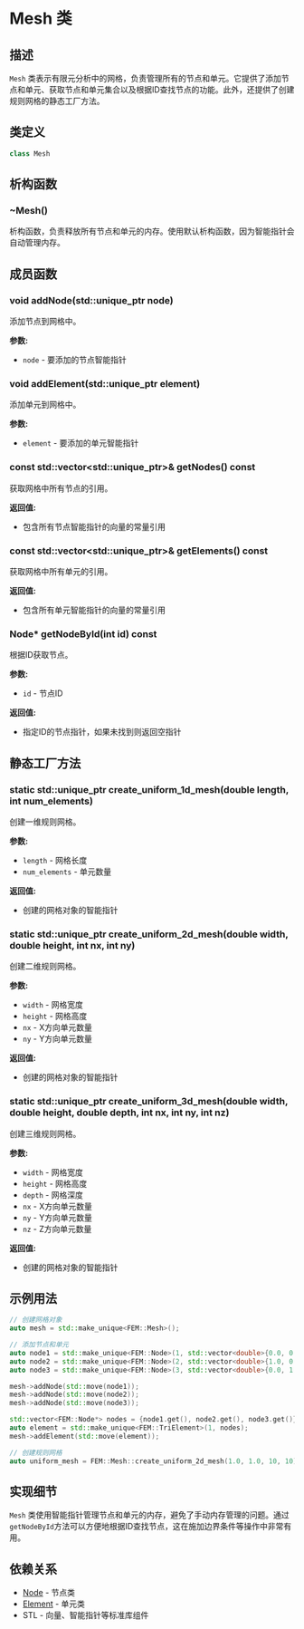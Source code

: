 # Mesh 类

## 描述

`Mesh` 类表示有限元分析中的网格，负责管理所有的节点和单元。它提供了添加节点和单元、获取节点和单元集合以及根据ID查找节点的功能。此外，还提供了创建规则网格的静态工厂方法。

## 类定义

```cpp
class Mesh
```

## 析构函数

### ~Mesh()

析构函数，负责释放所有节点和单元的内存。使用默认析构函数，因为智能指针会自动管理内存。

## 成员函数

### void addNode(std::unique_ptr<Node> node)

添加节点到网格中。

**参数:**
- `node` - 要添加的节点智能指针

### void addElement(std::unique_ptr<Element> element)

添加单元到网格中。

**参数:**
- `element` - 要添加的单元智能指针

### const std::vector<std::unique_ptr<Node>>& getNodes() const

获取网格中所有节点的引用。

**返回值:**
- 包含所有节点智能指针的向量的常量引用

### const std::vector<std::unique_ptr<Element>>& getElements() const

获取网格中所有单元的引用。

**返回值:**
- 包含所有单元智能指针的向量的常量引用

### Node* getNodeById(int id) const

根据ID获取节点。

**参数:**
- `id` - 节点ID

**返回值:**
- 指定ID的节点指针，如果未找到则返回空指针

## 静态工厂方法

### static std::unique_ptr<Mesh> create_uniform_1d_mesh(double length, int num_elements)

创建一维规则网格。

**参数:**
- `length` - 网格长度
- `num_elements` - 单元数量

**返回值:**
- 创建的网格对象的智能指针

### static std::unique_ptr<Mesh> create_uniform_2d_mesh(double width, double height, int nx, int ny)

创建二维规则网格。

**参数:**
- `width` - 网格宽度
- `height` - 网格高度
- `nx` - X方向单元数量
- `ny` - Y方向单元数量

**返回值:**
- 创建的网格对象的智能指针

### static std::unique_ptr<Mesh> create_uniform_3d_mesh(double width, double height, double depth, int nx, int ny, int nz)

创建三维规则网格。

**参数:**
- `width` - 网格宽度
- `height` - 网格高度
- `depth` - 网格深度
- `nx` - X方向单元数量
- `ny` - Y方向单元数量
- `nz` - Z方向单元数量

**返回值:**
- 创建的网格对象的智能指针

## 示例用法

```cpp
// 创建网格对象
auto mesh = std::make_unique<FEM::Mesh>();

// 添加节点和单元
auto node1 = std::make_unique<FEM::Node>(1, std::vector<double>{0.0, 0.0});
auto node2 = std::make_unique<FEM::Node>(2, std::vector<double>{1.0, 0.0});
auto node3 = std::make_unique<FEM::Node>(3, std::vector<double>{0.0, 1.0});

mesh->addNode(std::move(node1));
mesh->addNode(std::move(node2));
mesh->addNode(std::move(node3));

std::vector<FEM::Node*> nodes = {node1.get(), node2.get(), node3.get()};
auto element = std::make_unique<FEM::TriElement>(1, nodes);
mesh->addElement(std::move(element));

// 创建规则网格
auto uniform_mesh = FEM::Mesh::create_uniform_2d_mesh(1.0, 1.0, 10, 10);
```

## 实现细节

`Mesh` 类使用智能指针管理节点和单元的内存，避免了手动内存管理的问题。通过`getNodeById`方法可以方便地根据ID查找节点，这在施加边界条件等操作中非常有用。

## 依赖关系

- [Node](Node.md) - 节点类
- [Element](Element.md) - 单元类
- STL - 向量、智能指针等标准库组件